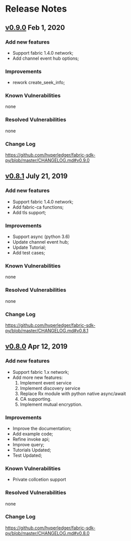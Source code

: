 # Release Notes

## [v0.9.0](https://github.com/hyperledger/fabric-sdk-py/releases/tag/v0.9.0) Feb 1, 2020

### Add new features

* Support fabric 1.4.0 network;
* Add channel event hub options;

### Improvements

* rework create_seek_info;

### Known Vulnerabilities

none

### Resolved Vulnerabilities

none

### Change Log

https://github.com/hyperledger/fabric-sdk-py/blob/master/CHANGELOG.md#v0.9.0

## [v0.8.1](https://github.com/hyperledger/fabric-sdk-py/releases/tag/v0.8.1) July 21, 2019

### Add new features

* Support fabric 1.4.0 network;
* Add fabric-ca functions;
* Add tls support;

### Improvements

* Support async (python 3.6)
* Update channel event hub;
* Update Tutorial;
* Add test cases;


### Known Vulnerabilities

none

### Resolved Vulnerabilities

none

### Change Log

https://github.com/hyperledger/fabric-sdk-py/blob/master/CHANGELOG.md#v0.8.1


## [v0.8.0](https://github.com/hyperledger/fabric-sdk-py/releases/tag/v0.8.0) Apr 12, 2019

### Add new features

* Support fabric 1.x network;
* Add more new features:
  1. Implement event service
  2. Implement discovery service
  3. Replace Rx module with python native async/await
  4. CA supporting.
  5. Implement mutual encryption.
  
### Improvements

* Improve the documentation;
* Add example code;
* Refine invoke api;
* Improve query;
* Tutorials Updated;
* Test Updated;

### Known Vulnerabilities

* Private collcetion support

### Resolved Vulnerabilities

none

### Change Log

https://github.com/hyperledger/fabric-sdk-py/blob/master/CHANGELOG.md#v0.8.0
